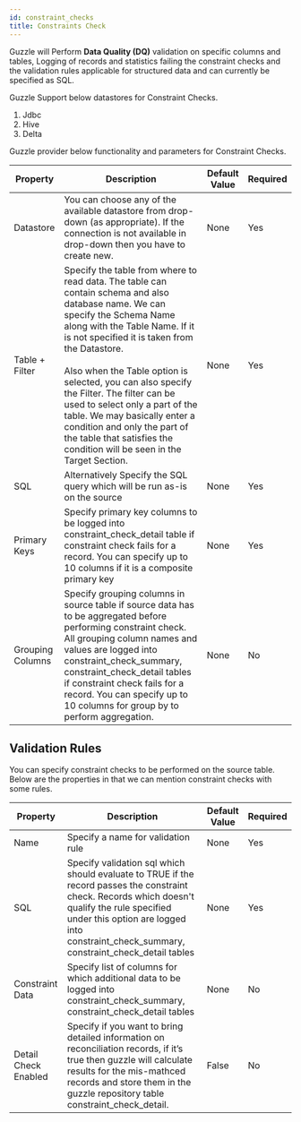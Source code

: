 ```yaml
---
id: constraint_checks
title: Constraints Check
---
```


Guzzle will Perform **Data Quality (DQ)** validation on specific columns and tables, Logging of records and statistics failing the constraint checks and the validation rules applicable for structured data and can currently be specified as SQL.

Guzzle Support below datastores for Constraint Checks.

1. Jdbc
2. Hive
3. Delta

Guzzle provider below functionality and parameters for Constraint Checks.

|Property|Description|Default Value|Required|
|--- |--- |--- |--- |
|Datastore|You can choose any of the available datastore from drop-down (as appropriate). If the connection is not available in drop-down then you have to create new.|None|Yes|
|Table   +   Filter|Specify the table from where to read data. The table can contain schema and also database name. We can specify the Schema Name along with the Table Name. If it is not specified it is taken from the Datastore.<br/><br/>Also when the Table option is selected, you can also specify the Filter. The filter can be used to select only a part of the table. We may basically enter a condition and only the part of the table that satisfies the condition will be seen in the Target Section.|None|Yes|
|SQL|Alternatively Specify the SQL query which will be run as-is on the source|None|Yes|
|Primary Keys|Specify primary key columns to be logged into constraint_check_detail table if constraint check fails for a record. You can specify up to 10 columns if it is a composite primary key|None|Yes|
|Grouping Columns|Specify grouping columns in source table if source data has to be aggregated before performing constraint check. All grouping column names and values are logged into constraint_check_summary, constraint_check_detail tables if constraint check fails for a record. You can specify up to 10 columns for group by to perform aggregation.|None|No|


## Validation Rules

You can specify constraint checks to be performed on the source table. Below are the properties in that we can mention constraint checks with some rules.

|Property|Description|Default Value|Required|
|--- |--- |--- |--- |
|Name|Specify a name for validation rule|None|Yes|
|SQL|Specify validation sql which should evaluate to TRUE if the record passes the constraint check. Records which doesn't qualify the rule specified under this option are logged into constraint_check_summary, constraint_check_detail tables|None|Yes|
|Constraint Data|Specify list of columns for which additional data to be logged into constraint_check_summary, constraint_check_detail tables|None|No|
|Detail Check Enabled|Specify if you want to bring detailed information on reconciliation records, if it’s true then guzzle will calculate results for the mis-mathced records and store them in the guzzle repository table constraint_check_detail.|False|No|

